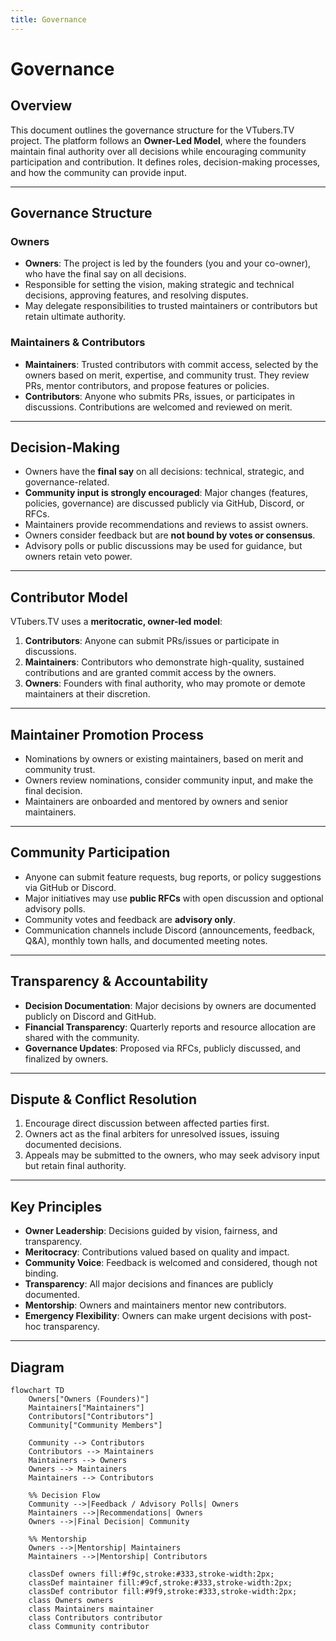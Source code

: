 ```yaml
---
title: Governance
---
```


# Governance

## Overview

This document outlines the governance structure for the VTubers.TV project. The platform follows an **Owner-Led Model**, where the founders maintain final authority over all decisions while encouraging community participation and contribution. It defines roles, decision-making processes, and how the community can provide input.

---

## Governance Structure

### Owners

- **Owners**: The project is led by the founders (you and your co-owner), who have the final say on all decisions.
- Responsible for setting the vision, making strategic and technical decisions, approving features, and resolving disputes.
- May delegate responsibilities to trusted maintainers or contributors but retain ultimate authority.

### Maintainers & Contributors

- **Maintainers**: Trusted contributors with commit access, selected by the owners based on merit, expertise, and community trust. They review PRs, mentor contributors, and propose features or policies.
- **Contributors**: Anyone who submits PRs, issues, or participates in discussions. Contributions are welcomed and reviewed on merit.

---

## Decision-Making

- Owners have the **final say** on all decisions: technical, strategic, and governance-related.
- **Community input is strongly encouraged**: Major changes (features, policies, governance) are discussed publicly via GitHub, Discord, or RFCs.
- Maintainers provide recommendations and reviews to assist owners.
- Owners consider feedback but are **not bound by votes or consensus**.
- Advisory polls or public discussions may be used for guidance, but owners retain veto power.

---

## Contributor Model

VTubers.TV uses a **meritocratic, owner-led model**:

1. **Contributors**: Anyone can submit PRs/issues or participate in discussions.
2. **Maintainers**: Contributors who demonstrate high-quality, sustained contributions and are granted commit access by the owners.
3. **Owners**: Founders with final authority, who may promote or demote maintainers at their discretion.

---

## Maintainer Promotion Process

- Nominations by owners or existing maintainers, based on merit and community trust.
- Owners review nominations, consider community input, and make the final decision.
- Maintainers are onboarded and mentored by owners and senior maintainers.

---

## Community Participation

- Anyone can submit feature requests, bug reports, or policy suggestions via GitHub or Discord.
- Major initiatives may use **public RFCs** with open discussion and optional advisory polls.
- Community votes and feedback are **advisory only**.
- Communication channels include Discord (announcements, feedback, Q&A), monthly town halls, and documented meeting notes.

---

## Transparency & Accountability

- **Decision Documentation**: Major decisions by owners are documented publicly on Discord and GitHub.
- **Financial Transparency**: Quarterly reports and resource allocation are shared with the community.
- **Governance Updates**: Proposed via RFCs, publicly discussed, and finalized by owners.

---

## Dispute & Conflict Resolution

1. Encourage direct discussion between affected parties first.
2. Owners act as the final arbiters for unresolved issues, issuing documented decisions.
3. Appeals may be submitted to the owners, who may seek advisory input but retain final authority.

---

## Key Principles

- **Owner Leadership**: Decisions guided by vision, fairness, and transparency.
- **Meritocracy**: Contributions valued based on quality and impact.
- **Community Voice**: Feedback is welcomed and considered, though not binding.
- **Transparency**: All major decisions and finances are publicly documented.
- **Mentorship**: Owners and maintainers mentor new contributors.
- **Emergency Flexibility**: Owners can make urgent decisions with post-hoc transparency.

---

## Diagram

```mermaid
flowchart TD
    Owners["Owners (Founders)"]
    Maintainers["Maintainers"]
    Contributors["Contributors"]
    Community["Community Members"]

    Community --> Contributors
    Contributors --> Maintainers
    Maintainers --> Owners
    Owners --> Maintainers
    Maintainers --> Contributors

    %% Decision Flow
    Community -->|Feedback / Advisory Polls| Owners
    Maintainers -->|Recommendations| Owners
    Owners -->|Final Decision| Community

    %% Mentorship
    Owners -->|Mentorship| Maintainers
    Maintainers -->|Mentorship| Contributors

    classDef owners fill:#f9c,stroke:#333,stroke-width:2px;
    classDef maintainer fill:#9cf,stroke:#333,stroke-width:2px;
    classDef contributor fill:#9f9,stroke:#333,stroke-width:2px;
    class Owners owners
    class Maintainers maintainer
    class Contributors contributor
    class Community contributor
